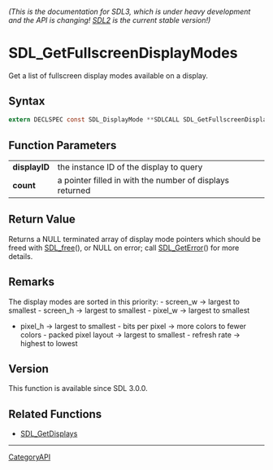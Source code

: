 ###### (This is the documentation for SDL3, which is under heavy development and the API is changing! [SDL2](https://wiki.libsdl.org/SDL2/) is the current stable version!)
# SDL_GetFullscreenDisplayModes

Get a list of fullscreen display modes available on a display.

## Syntax

```c
extern DECLSPEC const SDL_DisplayMode **SDLCALL SDL_GetFullscreenDisplayModes(SDL_DisplayID displayID, int *count);

```

## Function Parameters

|                   |                                                          |
| ----------------- | -------------------------------------------------------- |
| **displayID**     | the instance ID of the display to query                  |
| **count**         | a pointer filled in with the number of displays returned |

## Return Value

Returns a NULL terminated array of display mode pointers which should be
freed with [SDL_free](SDL_free)(), or NULL on error; call
[SDL_GetError](SDL_GetError)() for more details.

## Remarks

The display modes are sorted in this priority: - screen_w -> largest to
smallest - screen_h -> largest to smallest - pixel_w -> largest to smallest
- pixel_h -> largest to smallest - bits per pixel -> more colors to fewer
colors - packed pixel layout -> largest to smallest - refresh rate ->
highest to lowest

## Version

This function is available since SDL 3.0.0.

## Related Functions

* [SDL_GetDisplays](SDL_GetDisplays)

----
[CategoryAPI](CategoryAPI)

